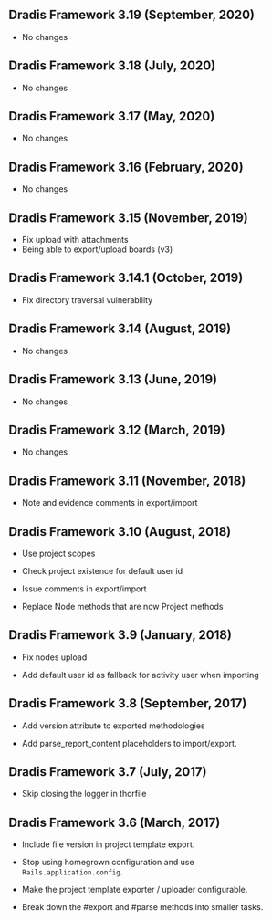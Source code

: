 ## Dradis Framework 3.19 (September, 2020) ##

*  No changes

## Dradis Framework 3.18 (July, 2020) ##

*  No changes

## Dradis Framework 3.17 (May, 2020) ##

*  No changes

## Dradis Framework 3.16 (February, 2020) ##

*  No changes

## Dradis Framework 3.15 (November, 2019) ##

*  Fix upload with attachments
*  Being able to export/upload boards (v3)

## Dradis Framework 3.14.1 (October, 2019) ##

*  Fix directory traversal vulnerability

## Dradis Framework 3.14 (August, 2019) ##

*  No changes

## Dradis Framework 3.13 (June, 2019) ##

*  No changes

## Dradis Framework 3.12 (March, 2019) ##

*  No changes

## Dradis Framework 3.11 (November, 2018) ##

*  Note and evidence comments in export/import

## Dradis Framework 3.10 (August, 2018) ##

*   Use project scopes

*   Check project existence for default user id

*   Issue comments in export/import

*   Replace Node methods that are now Project methods

## Dradis Framework 3.9 (January, 2018) ##

*   Fix nodes upload

*   Add default user id as fallback for activity user when importing

## Dradis Framework 3.8 (September, 2017) ##

*   Add version attribute to exported methodologies

*   Add parse_report_content placeholders to import/export.

## Dradis Framework 3.7 (July, 2017) ##

*   Skip closing the logger in thorfile

## Dradis Framework 3.6 (March, 2017) ##

*   Include file version in project template export.

*   Stop using homegrown configuration and use `Rails.application.config`.

*   Make the project template exporter / uploader configurable.

*   Break down the #export and #parse methods into smaller tasks.
